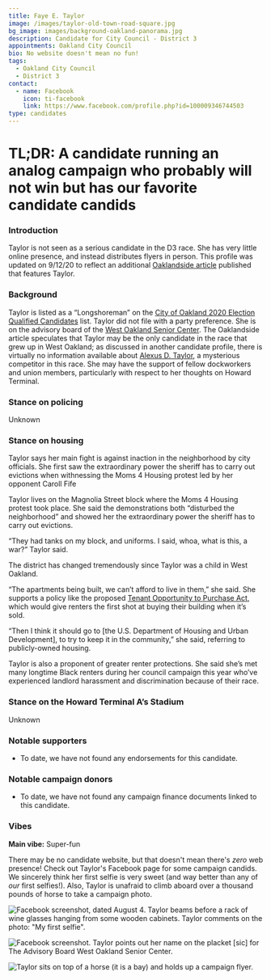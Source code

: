 ```yaml
---
title: Faye E. Taylor
image: /images/taylor-old-town-road-square.jpg
bg_image: images/background-oakland-panorama.jpg
description: Candidate for City Council - District 3
appointments: Oakland City Council
bio: No website doesn't mean no fun!
tags:
  - Oakland City Council
  - District 3
contact:
  - name: Facebook
    icon: ti-facebook
    link: https://www.facebook.com/profile.php?id=100009346744503
type: candidates
---
```

# TL;DR: A candidate running an analog campaign who probably will not win but has our favorite candidate candids

### Introduction

Taylor is not seen as a serious candidate in the D3 race.  She has very little online presence, and instead distributes flyers in person. This profile was updated on 9/12/20 to reflect an additional [Oaklandside article](https://oaklandside.org/2020/09/11/district-3-council-candidates-differ-on-housing-police-and-the-meaning-of-progressive/) published that features Taylor. 

### Background

Taylor is listed as a “Longshoreman” on the [City of Oakland 2020 Election Qualified Candidates](https://cao-94612.s3.amazonaws.com/documents/2020-Election-Ballot-Order-w-Ballot-Designations.pdf) list. Taylor did not file with a party preference.  She is on the advisory board of the [West Oakland Senior Center](https://www.oaklandca.gov/topics/west-oakland-senior-center). The Oaklandside article speculates that Taylor may be the only candidate in the race that grew up in West Oakland; as discussed in another candidate profile, there is virtually no information available about [Alexus D. Taylor](https://oakmtg.club/candidates/alexus-d-taylor/), a mysterious competitor in this race. She may have the support of fellow dockworkers and union members, particularly with respect to her thoughts on Howard Terminal.

### Stance on policing

Unknown

### Stance on housing

Taylor says her main fight is against inaction in the neighborhood by city officials. She first saw the extraordinary power the sheriff has to carry out evictions when withnessing the Moms 4 Housing protest led by her opponent Caroll Fife

Taylor lives on the Magnolia Street block where the Moms 4 Housing protest took place. She said the demonstrations both “disturbed the neighborhood” and showed her the extraordinary power the sheriff has to carry out evictions.

“They had tanks on my block, and uniforms. I said, whoa, what is this, a war?” Taylor said.

The district has changed tremendously since Taylor was a child in West Oakland.

“The apartments being built, we can’t afford to live in them,” she said. She supports a policy like the proposed [Tenant Opportunity to Purchase Act](https://oakclt.org/why-tenants-should-be-given-the-first-opportunity-to-purchase-their-buildings/), which would give renters the first shot at buying their building when it’s sold.

“Then I think it should go to \[the U.S. Department of Housing and Urban Development], to try to keep it in the community,” she said, referring to publicly-owned housing.

Taylor is also a proponent of greater renter protections. She said she’s met many longtime Black renters during her council campaign this year who’ve experienced landlord harassment and discrimination because of their race.



<!--EndFragment-->

### Stance on the Howard Terminal A’s Stadium

Unknown

### Notable supporters

* To date, we have not found any endorsements for this candidate.

### Notable campaign donors

* To date, we have not found any campaign finance documents linked to this candidate.

### Vibes

**Main vibe:** Super-fun

There may be no candidate website, but that doesn't mean there's *zero* web presence!  Check out Taylor's Facebook page for some campaign candids.  We sincerely think her first selfie is very sweet (and way better than any of *our* first selfies!).  Also, Taylor is unafraid to climb aboard over a thousand pounds of horse to take a campaign photo.

![Facebook screenshot, dated August 4. Taylor beams before a rack of wine glasses hanging from some wooden cabinets.  Taylor comments on the photo: "My first selfie".](/images/taylor_first_selfie.jpg)

![Facebook screenshot. Taylor points out her name on the placket [sic] for The Advisory Board West Oakland Senior Center.](/images/taylor-senior-center.jpg)

![Taylor sits on top of a horse (it is a bay) and holds up a campaign flyer.](/images/taylor-old-town-road.jpg)